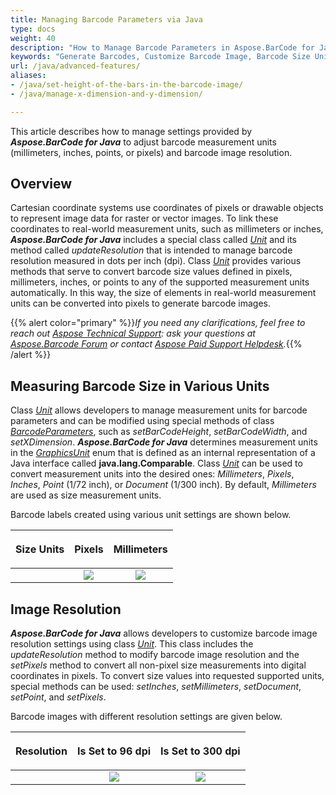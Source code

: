 ```yaml
---
title: Managing Barcode Parameters via Java
type: docs
weight: 40
description: "How to Manage Barcode Parameters in Aspose.BarCode for Java"
keywords: "Generate Barcodes, Customize Barcode Image, Barcode Size Units in Aspose.BarCode for Java, Work with Barcode Image in Aspose.BarCode for Java, Generate Barcodes in Aspose.BarCode, Convert Barcode Size in Aspose.Barcode"
url: /java/advanced-features/
aliases:
- /java/set-height-of-the-bars-in-the-barcode-image/
- /java/manage-x-dimension-and-y-dimension/

---
```

This article describes how to manage settings provided by ***Aspose.BarCode for Java*** to adjust barcode measurement units (millimeters, inches, points, or pixels) and barcode image resolution.
  
## **Overview**
Cartesian coordinate systems use coordinates of pixels or drawable objects to represent image data for raster or vector images. To link these coordinates to real-world measurement units, such as millimeters or inches, ***Aspose.BarCode for Java*** includes a special class called [*Unit*](https://reference.aspose.com/barcode/java/com.aspose.barcode.generation/Unit) and its method called *updateResolution* that is intended to manage barcode resolution measured in dots per inch (dpi). Class [*Unit*](https://reference.aspose.com/barcode/java/com.aspose.barcode.generation/Unit) provides various methods that serve to convert barcode size values defined in pixels, millimeters, inches, or points to any of the supported measurement units automatically. In this way, the size of elements in real-world measurement units can be converted into pixels to generate barcode images.  

{{% alert color="primary" %}}*If you need any clarifications, feel free to reach out [Aspose Technical Support](/barcode/java/technical-support/): ask your questions at [Aspose.Barcode Forum](https://forum.aspose.com/c/barcode/13) or contact [Aspose Paid Support Helpdesk](https://helpdesk.aspose.com/).*{{% /alert %}}

## **Measuring Barcode Size in Various Units**
Class [*Unit*](https://reference.aspose.com/barcode/java/com.aspose.barcode.generation/Unit) allows developers to manage measurement units for barcode parameters and can be modified using special methods of class [*BarcodeParameters*](https://reference.aspose.com/barcode/java/com.aspose.barcode.generation/BarcodeParameters), such as *setBarCodeHeight*, *setBarCodeWidth*, and *setXDimension*. ***Aspose.BarCode for Java*** determines measurement units in the [*GraphicsUnit*](https://reference.aspose.com/barcode/java/com.aspose.barcode.generation/GraphicsUnit) enum that is defined as an internal representation of a Java interface called **java.lang.Comparable<GraphicsUnit>**. Class [*Unit*](https://reference.aspose.com/barcode/java/com.aspose.barcode.generation/Unit) can be used to convert measurement units into the desired ones: *Millimeters*, *Pixels*, *Inches*, *Point* (1/72 inch), or *Document* (1/300 inch). By default, *Millimeters* are used as size measurement units.  
  
Barcode labels created using various unit settings are shown below.
   
|<p align="center">**Size Units**</p>|<p align="center">**Pixels**</p>|<p align="center">**Millimeters**</p>|
| :-: | :-: | :-: |
| |<image src="unitin3pixels.png">|<image src="unitin2millimeters.png">|
  
<!--The following code sample explains how to manage various resolution settings.

{{< highlight csharp>}}
BarcodeGenerator gen = new BarcodeGenerator(EncodeTypes.DataMatrix, "ASPOSE");
//set unit size in 3 pixels
gen.Parameters.Barcode.XDimension.Pixels = 3;
gen.Save($"{path}UnitIn3Pixels.png", BarCodeImageFormat.Png);
//set unit size in 2 millimeters
gen.Parameters.Barcode.XDimension.Millimeters = 2;
gen.Save($"{path}UnitIn2Millimeters.png", BarCodeImageFormat.Png);
{{< /highlight >}}-->

## **Image Resolution**
***Aspose.BarCode for Java*** allows developers to customize barcode image resolution settings using class [*Unit*](https://reference.aspose.com/barcode/java/com.aspose.barcode.generation/Unit). This class includes the *updateResolution* method to modify barcode image resolution and the *setPixels* method to convert all non-pixel size measurements into digital coordinates in pixels. To convert size values into requested supported units, special methods can be used: *setInches*, *setMillimeters*, *setDocument*, *setPoint*, and *setPixels*. 
  
Barcode images with different resolution settings are given below.
  
|<p align="center">**Resolution**</p>|<p align="center">**Is Set to 96 dpi**</p>|<p align="center">**Is Set to 300 dpi**</p>|
| :-: | :-: | :-: |
| |<image src="unitin1millimeterresolution96.png">|<image src="unitin1millimeterresolution300.png">|
  
<!--The following code snippet demonstrates how to manage resolution settings.
  
{{< highlight csharp>}}
BarcodeGenerator gen = new BarcodeGenerator(EncodeTypes.DataMatrix, "ASPOSE");
//set unit size in 1 millimeter, resolution 96
gen.Parameters.Barcode.XDimension.Millimeters = 1;
gen.Parameters.Resolution = 96;
gen.Save($"{path}UnitIn1MillimeterResolution96.png", BarCodeImageFormat.Png);
//set unit size in 1 millimeter, resolution 300
gen.Parameters.Barcode.XDimension.Millimeters = 1;
gen.Parameters.Resolution = 300;
gen.Save($"{path}UnitIn1MillimeterResolution300.png", BarCodeImageFormat.Png);
{{< /highlight >}}-->
